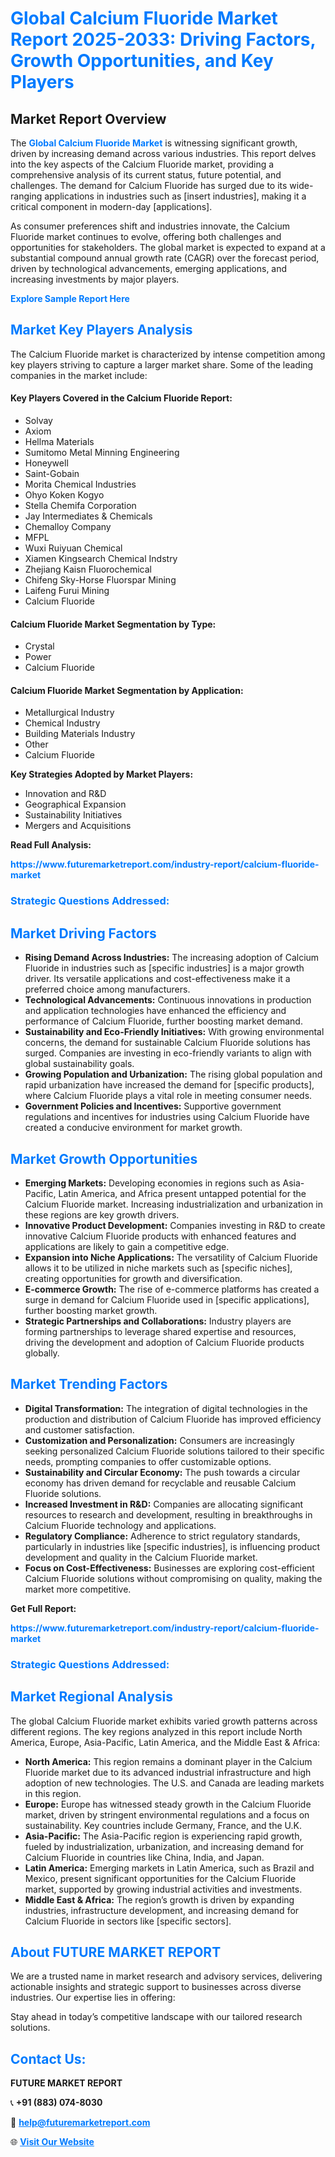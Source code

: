 <h1 style="color: #007BFF;">Global Calcium Fluoride Market Report 2025-2033: Driving Factors, Growth Opportunities, and Key Players</h1>

<section id="overview">
<h2>Market Report Overview</h2>
<p>The <a href="https://www.futuremarketreport.com/industry-report/calcium-fluoride-market" style="color: #007BFF; text-decoration: none;"><strong>Global Calcium Fluoride Market</strong></a> is witnessing significant growth, driven by increasing demand across various industries. This report delves into the key aspects of the Calcium Fluoride market, providing a comprehensive analysis of its current status, future potential, and challenges. The demand for Calcium Fluoride has surged due to its wide-ranging applications in industries such as [insert industries], making it a critical component in modern-day [applications].</p>
<p>As consumer preferences shift and industries innovate, the Calcium Fluoride market continues to evolve, offering both challenges and opportunities for stakeholders. The global market is expected to expand at a substantial compound annual growth rate (CAGR) over the forecast period, driven by technological advancements, emerging applications, and increasing investments by major players.</p>
</section>

<section id="overview">
<p><a href="https://www.futuremarketreport.com/request-sample/reportId=107529" style="color: #007BFF; text-decoration: none;"><strong>Explore Sample Report Here</strong></a></p>
</section>

<section id="key-players">
<h2 style="color: #007BFF;">Market Key Players Analysis</h2>
<p>The Calcium Fluoride market is characterized by intense competition among key players striving to capture a larger market share. Some of the leading companies in the market include:</p>
<h4>Key Players Covered in the Calcium Fluoride Report:</h4>
<ul><li>Solvay</li><li>Axiom</li><li>Hellma Materials</li><li>Sumitomo Metal Minning Engineering</li><li>Honeywell</li><li>Saint-Gobain</li><li>Morita Chemical Industries</li><li>Ohyo Koken Kogyo</li><li>Stella Chemifa Corporation</li><li>Jay Intermediates &amp; Chemicals</li><li>Chemalloy Company</li><li>MFPL</li><li>Wuxi Ruiyuan Chemical</li><li>Xiamen Kingsearch Chemical Indstry</li><li>Zhejiang Kaisn Fluorochemical</li><li>Chifeng Sky-Horse Fluorspar Mining</li><li>Laifeng Furui Mining</li><li>Calcium Fluoride</li></ul>
<h4>Calcium Fluoride Market Segmentation by Type:</h4>
<ul><li>Crystal</li><li>Power</li><li>Calcium Fluoride</li></ul>

<h4>Calcium Fluoride Market Segmentation by Application:</h4>
<ul><li>Metallurgical Industry</li><li>Chemical Industry</li><li>Building Materials Industry</li><li>Other</li><li>Calcium Fluoride</li></ul>
<p><strong>Key Strategies Adopted by Market Players:</strong></p>
<ul>
<li>Innovation and R&D</li>
<li>Geographical Expansion</li>
<li>Sustainability Initiatives</li>
<li>Mergers and Acquisitions</li>
</ul>
</section>

<section>
<p><strong>Read Full Analysis: </strong></p><a href="https://www.futuremarketreport.com/industry-report/calcium-fluoride-market" style="color: #007BFF; text-decoration: none;"><strong>https://www.futuremarketreport.com/industry-report/calcium-fluoride-market</strong></a>
<h3 style="color: #007BFF;">Strategic Questions Addressed:</h3>
</section>

<section id="driving-factors">
<h2 style="color: #007BFF;">Market Driving Factors</h2>
<ul>
<li><strong>Rising Demand Across Industries:</strong> The increasing adoption of Calcium Fluoride in industries such as [specific industries] is a major growth driver. Its versatile applications and cost-effectiveness make it a preferred choice among manufacturers.</li>
<li><strong>Technological Advancements:</strong> Continuous innovations in production and application technologies have enhanced the efficiency and performance of Calcium Fluoride, further boosting market demand.</li>
<li><strong>Sustainability and Eco-Friendly Initiatives:</strong> With growing environmental concerns, the demand for sustainable Calcium Fluoride solutions has surged. Companies are investing in eco-friendly variants to align with global sustainability goals.</li>
<li><strong>Growing Population and Urbanization:</strong> The rising global population and rapid urbanization have increased the demand for [specific products], where Calcium Fluoride plays a vital role in meeting consumer needs.</li>
<li><strong>Government Policies and Incentives:</strong> Supportive government regulations and incentives for industries using Calcium Fluoride have created a conducive environment for market growth.</li>
</ul>
</section>

<section id="growth-opportunities">
<h2 style="color: #007BFF;">Market Growth Opportunities</h2>
<ul>
<li><strong>Emerging Markets:</strong> Developing economies in regions such as Asia-Pacific, Latin America, and Africa present untapped potential for the Calcium Fluoride market. Increasing industrialization and urbanization in these regions are key growth drivers.</li>
<li><strong>Innovative Product Development:</strong> Companies investing in R&D to create innovative Calcium Fluoride products with enhanced features and applications are likely to gain a competitive edge.</li>
<li><strong>Expansion into Niche Applications:</strong> The versatility of Calcium Fluoride allows it to be utilized in niche markets such as [specific niches], creating opportunities for growth and diversification.</li>
<li><strong>E-commerce Growth:</strong> The rise of e-commerce platforms has created a surge in demand for Calcium Fluoride used in [specific applications], further boosting market growth.</li>
<li><strong>Strategic Partnerships and Collaborations:</strong> Industry players are forming partnerships to leverage shared expertise and resources, driving the development and adoption of Calcium Fluoride products globally.</li>
</ul>
</section>

<section id="trending-factors">
<h2 style="color: #007BFF;">Market Trending Factors</h2>
<ul>
<li><strong>Digital Transformation:</strong> The integration of digital technologies in the production and distribution of Calcium Fluoride has improved efficiency and customer satisfaction.</li>
<li><strong>Customization and Personalization:</strong> Consumers are increasingly seeking personalized Calcium Fluoride solutions tailored to their specific needs, prompting companies to offer customizable options.</li>
<li><strong>Sustainability and Circular Economy:</strong> The push towards a circular economy has driven demand for recyclable and reusable Calcium Fluoride solutions.</li>
<li><strong>Increased Investment in R&D:</strong> Companies are allocating significant resources to research and development, resulting in breakthroughs in Calcium Fluoride technology and applications.</li>
<li><strong>Regulatory Compliance:</strong> Adherence to strict regulatory standards, particularly in industries like [specific industries], is influencing product development and quality in the Calcium Fluoride market.</li>
<li><strong>Focus on Cost-Effectiveness:</strong> Businesses are exploring cost-efficient Calcium Fluoride solutions without compromising on quality, making the market more competitive.</li>
</ul>
</section>

<section>
<p><strong>Get Full Report: </strong></p><a href="https://www.futuremarketreport.com/industry-report/calcium-fluoride-market" style="color: #007BFF; text-decoration: none;"><strong>https://www.futuremarketreport.com/industry-report/calcium-fluoride-market</strong></a>
<h3 style="color: #007BFF;">Strategic Questions Addressed:</h3>
</section>


<section id="regional-analysis">
<h2 style="color: #007BFF;">Market Regional Analysis</h2>
<p>The global Calcium Fluoride market exhibits varied growth patterns across different regions. The key regions analyzed in this report include North America, Europe, Asia-Pacific, Latin America, and the Middle East & Africa:</p>
<ul>
<li><strong>North America:</strong> This region remains a dominant player in the Calcium Fluoride market due to its advanced industrial infrastructure and high adoption of new technologies. The U.S. and Canada are leading markets in this region.</li>
<li><strong>Europe:</strong> Europe has witnessed steady growth in the Calcium Fluoride market, driven by stringent environmental regulations and a focus on sustainability. Key countries include Germany, France, and the U.K.</li>
<li><strong>Asia-Pacific:</strong> The Asia-Pacific region is experiencing rapid growth, fueled by industrialization, urbanization, and increasing demand for Calcium Fluoride in countries like China, India, and Japan.</li>
<li><strong>Latin America:</strong> Emerging markets in Latin America, such as Brazil and Mexico, present significant opportunities for the Calcium Fluoride market, supported by growing industrial activities and investments.</li>
<li><strong>Middle East & Africa:</strong> The region’s growth is driven by expanding industries, infrastructure development, and increasing demand for Calcium Fluoride in sectors like [specific sectors].</li>
</ul>
</section>

<footer>
<h2 style="color: #007BFF;">About FUTURE MARKET REPORT</h2>
<p>We are a trusted name in market research and advisory services, delivering actionable insights and strategic support to businesses across diverse industries. Our expertise lies in offering:</p>

<p>Stay ahead in today’s competitive landscape with our tailored research solutions.</p>

<h2 style="color: #007BFF;">Contact Us:</h2>
<p><strong>FUTURE MARKET REPORT</strong></p>
<p>📞 <strong>+91 (883) 074-8030</strong></p>
<p>📧 <strong><a href="mailto:help@futuremarketreport.com" style="color: #007BFF;">help@futuremarketreport.com</a></strong></p>
<p>🌐 <strong><a href="https://www.futuremarketreport.com/" style="color: #007BFF;">Visit Our Website</a></strong></p>
</footer>